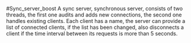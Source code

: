 #Sync_server_boost
A sync server, synchronous server, consists of two threads, the first one audits and adds new connections, the second one handles existing clients. Each client has a name, the server can provide a list of connected clients, if the list has been changed, also disconnects a client if the time interval between its requests is more than 5 seconds.
